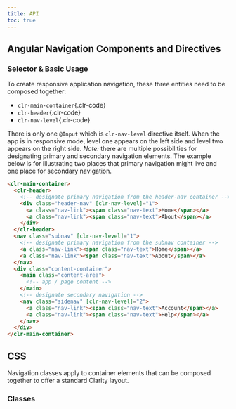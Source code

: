 ```yaml
---
title: API
toc: true
---
```


## Angular Navigation Components and Directives

### Selector & Basic Usage

To create responsive application navigation, these three entities need to be composed together:

- `clr-main-container`{.clr-code}
- `clr-header`{.clr-code}
- `clr-nav-level`{.clr-code}

There is only one `@Input` which is `clr-nav-level` directive itself. When the app is in responsive mode, level one appears on the left side and level two appears on the right side. _Note:_ there are multiple possibilities for designating primary and secondary navigation elements. The example below is for illustrating two places that primary navigation might live and one place for secondary navigation.

<DocDemo toggle="false">

```html
<clr-main-container>
  <clr-header>
    <!-- designate primary navigation from the header-nav container -->
    <div class="header-nav" [clr-nav-level]="1">
      <a class="nav-link"><span class="nav-text">Home</span></a>
      <a class="nav-link"><span class="nav-text">About</span></a>
    </div>
  </clr-header>
  <nav class="subnav" [clr-nav-level]="1">
    <!-- designate primary navigation from the subnav container -->
    <a class="nav-link"><span class="nav-text">Home</span></a>
    <a class="nav-link"><span class="nav-text">About</span></a>
  </nav>
  <div class="content-container">
    <main class="content-area">
      <!-- app / page content -->
    </main>
    <!-- designate secondary navigation -->
    <nav class="sidenav" [clr-nav-level]="2">
      <a class="nav-link"><span class="nav-text">Account</span></a>
      <a class="nav-link"><span class="nav-text">Help</span></a>
    </nav>
  </div>
</clr-main-container>
```

</DocDemo>

## CSS

Navigation classes apply to container elements that can be composed together to offer a standard Clarity layout.

### Classes

<DocComponentApi component="ClrNavigation" item="css" />
